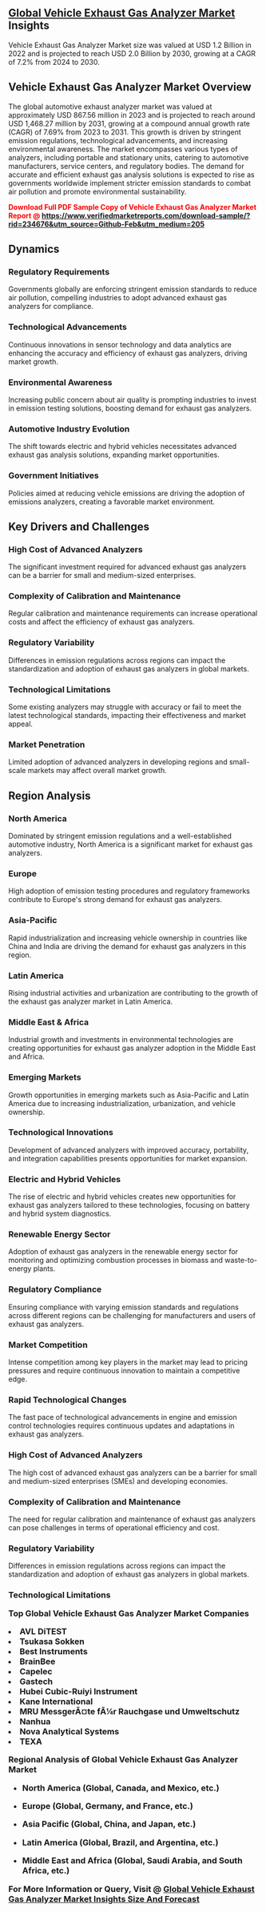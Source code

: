 <h2><a href="https://www.verifiedmarketreports.com/download-sample/?rid=234676&amp;utm_source=Github&amp;utm_medium=205" target="_blank">Global Vehicle Exhaust Gas Analyzer Market</a> Insights</h2><p>Vehicle Exhaust Gas Analyzer Market size was valued at USD 1.2 Billion in 2022 and is projected to reach USD 2.0 Billion by 2030, growing at a CAGR of 7.2% from 2024 to 2030.</p><p> <h2>Vehicle Exhaust Gas Analyzer Market Overview</h2> <p>The global automotive exhaust analyzer market was valued at approximately USD 867.56 million in 2023 and is projected to reach around USD 1,468.27 million by 2031, growing at a compound annual growth rate (CAGR) of 7.69% from 2023 to 2031. This growth is driven by stringent emission regulations, technological advancements, and increasing environmental awareness. The market encompasses various types of analyzers, including portable and stationary units, catering to automotive manufacturers, service centers, and regulatory bodies. The demand for accurate and efficient exhaust gas analysis solutions is expected to rise as governments worldwide implement stricter emission standards to combat air pollution and promote environmental sustainability. </p> <p><strong><p><span class=""><span style="color: #ff0000;"><strong>Download Full PDF Sample Copy of Vehicle Exhaust Gas Analyzer Market Report</strong> @ </span><a href="https://www.verifiedmarketreports.com/download-sample/?rid=234676&amp;utm_source=Github-Feb&amp;utm_medium=205" target="_blank">https://www.verifiedmarketreports.com/download-sample/?rid=234676&amp;utm_source=Github-Feb&amp;utm_medium=205</a></span></p></strong></p> <h2>Dynamics</h2> <h3>Regulatory Requirements</h3> <p>Governments globally are enforcing stringent emission standards to reduce air pollution, compelling industries to adopt advanced exhaust gas analyzers for compliance. </p> <h3>Technological Advancements</h3> <p>Continuous innovations in sensor technology and data analytics are enhancing the accuracy and efficiency of exhaust gas analyzers, driving market growth. </p> <h3>Environmental Awareness</h3> <p>Increasing public concern about air quality is prompting industries to invest in emission testing solutions, boosting demand for exhaust gas analyzers. </p> <h3>Automotive Industry Evolution</h3> <p>The shift towards electric and hybrid vehicles necessitates advanced exhaust gas analysis solutions, expanding market opportunities. </p> <h3>Government Initiatives</h3> <p>Policies aimed at reducing vehicle emissions are driving the adoption of emissions analyzers, creating a favorable market environment. </p> <h2>Key Drivers and Challenges</h2> <h3>High Cost of Advanced Analyzers</h3> <p>The significant investment required for advanced exhaust gas analyzers can be a barrier for small and medium-sized enterprises. </p> <h3>Complexity of Calibration and Maintenance</h3> <p>Regular calibration and maintenance requirements can increase operational costs and affect the efficiency of exhaust gas analyzers. </p> <h3>Regulatory Variability</h3> <p>Differences in emission regulations across regions can impact the standardization and adoption of exhaust gas analyzers in global markets. </p> <h3>Technological Limitations</h3> <p>Some existing analyzers may struggle with accuracy or fail to meet the latest technological standards, impacting their effectiveness and market appeal. </p> <h3>Market Penetration</h3> <p>Limited adoption of advanced analyzers in developing regions and small-scale markets may affect overall market growth. </p> <h2>Region Analysis</h2> <h3>North America</h3> <p>Dominated by stringent emission regulations and a well-established automotive industry, North America is a significant market for exhaust gas analyzers. </p> <h3>Europe</h3> <p>High adoption of emission testing procedures and regulatory frameworks contribute to Europe's strong demand for exhaust gas analyzers. </p> <h3>Asia-Pacific</h3> <p>Rapid industrialization and increasing vehicle ownership in countries like China and India are driving the demand for exhaust gas analyzers in this region. </p> <h3>Latin America</h3> <p>Rising industrial activities and urbanization are contributing to the growth of the exhaust gas analyzer market in Latin America. </p> <h3>Middle East & Africa</h3> <p>Industrial growth and investments in environmental technologies are creating opportunities for exhaust gas analyzer adoption in the Middle East and Africa. </p> <h3>Emerging Markets</h3> <p>Growth opportunities in emerging markets such as Asia-Pacific and Latin America due to increasing industrialization, urbanization, and vehicle ownership. </p> <h3>Technological Innovations</h3> <p>Development of advanced analyzers with improved accuracy, portability, and integration capabilities presents opportunities for market expansion. </p> <h3>Electric and Hybrid Vehicles</h3> <p>The rise of electric and hybrid vehicles creates new opportunities for exhaust gas analyzers tailored to these technologies, focusing on battery and hybrid system diagnostics. </p> <h3>Renewable Energy Sector</h3> <p>Adoption of exhaust gas analyzers in the renewable energy sector for monitoring and optimizing combustion processes in biomass and waste-to-energy plants. </p> <h3>Regulatory Compliance</h3> <p>Ensuring compliance with varying emission standards and regulations across different regions can be challenging for manufacturers and users of exhaust gas analyzers. </p> <h3>Market Competition</h3> <p>Intense competition among key players in the market may lead to pricing pressures and require continuous innovation to maintain a competitive edge. </p> <h3>Rapid Technological Changes</h3> <p>The fast pace of technological advancements in engine and emission control technologies requires continuous updates and adaptations in exhaust gas analyzers. </p> <h3>High Cost of Advanced Analyzers</h3> <p>The high cost of advanced exhaust gas analyzers can be a barrier for small and medium-sized enterprises (SMEs) and developing economies. </p> <h3>Complexity of Calibration and Maintenance</h3> <p>The need for regular calibration and maintenance of exhaust gas analyzers can pose challenges in terms of operational efficiency and cost. </p> <h3>Regulatory Variability</h3> <p>Differences in emission regulations across regions can impact the standardization and adoption of exhaust gas analyzers in global markets. </p> <h3>Technological Limitations</h</p><p><strong>Top Global Vehicle Exhaust Gas Analyzer Market Companies</strong></p><div data-test-id=""><p><li>AVL DiTEST</li><li> Tsukasa Sokken</li><li> Best Instruments</li><li> BrainBee</li><li> Capelec</li><li> Gastech</li><li> Hubei Cubic-Ruiyi Instrument</li><li> Kane International</li><li> MRU MessgerÃ¤te fÃ¼r Rauchgase und Umweltschutz</li><li> Nanhua</li><li> Nova Analytical Systems</li><li> TEXA</li></p><div><strong>Regional Analysis of&nbsp;Global Vehicle Exhaust Gas Analyzer Market</strong></div><ul><li dir="ltr"><p dir="ltr">North America&nbsp;(Global, Canada, and Mexico, etc.)</p></li><li dir="ltr"><p dir="ltr">Europe (Global, Germany, and France, etc.)</p></li><li dir="ltr"><p dir="ltr">Asia Pacific&nbsp;(Global, China, and Japan, etc.)</p></li><li dir="ltr"><p dir="ltr">Latin America&nbsp;(Global, Brazil, and Argentina, etc.)</p></li><li dir="ltr">Middle East and Africa&nbsp;(Global, Saudi Arabia, and South Africa, etc.)</li></ul><p><strong>For More Information or Query, Visit @&nbsp;</strong><strong><a href="https://www.verifiedmarketreports.com/product/vehicle-exhaust-gas-analyzer-market/?utm_source=Github&amp;utm_medium=205" target="_blank">Global Vehicle Exhaust Gas Analyzer Market Insights Size And Forecast</a></strong></p></div>

